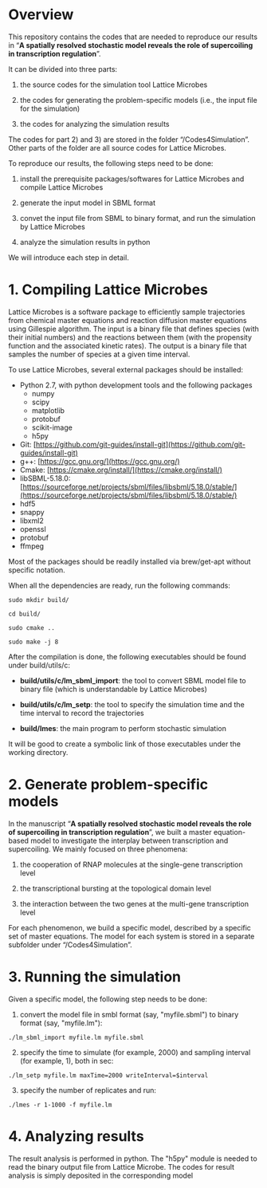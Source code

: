 # Overview

This repository contains the codes that are needed to reproduce our results in “**A spatially resolved stochastic model reveals the role of supercoiling in transcription regulation**”. 

It can be divided into three parts:

1) the source codes for the simulation tool Lattice Microbes 

2) the codes for generating the problem-specific models (i.e., the input file for the simulation)

3) the codes for analyzing the simulation results

The codes for part 2) and 3) are stored in the folder “/Codes4Simulation”. Other parts of the folder are all source codes for Lattice Microbes. 

To reproduce our results, the following steps need to be done:

1) install the prerequisite packages/softwares for Lattice Microbes and compile Lattice Microbes 

2) generate the input model in SBML format

3) convet the input file from SBML to binary format, and run the simulation by Lattice Microbes

4) analyze the simulation results in python

We will introduce each step in detail. 

# 1. Compiling Lattice Microbes

Lattice Microbes is a software package to efficiently sample trajectories from chemical master equations and reaction diffusion master equations using Gillespie algorithm. The input is a binary file that defines species (with their initial numbers) and the reactions between them (with the propensity function and the associated kinetic rates). The output is a binary file that samples the number of species at a given time interval. 

To use Lattice Microbes, several external packages should be installed:

- Python 2.7, with python development tools and the following packages
    - numpy
    - scipy
    - matplotlib
    - protobuf
    - scikit-image
    - h5py
- Git: [https://github.com/git-guides/install-git](https://github.com/git-guides/install-git)
- g++: [https://gcc.gnu.org/](https://gcc.gnu.org/)
- Cmake: [https://cmake.org/install/](https://cmake.org/install/)
- libSBML-5.18.0: [https://sourceforge.net/projects/sbml/files/libsbml/5.18.0/stable/](https://sourceforge.net/projects/sbml/files/libsbml/5.18.0/stable/)
- hdf5
- snappy
- libxml2
- openssl
- protobuf
- ffmpeg

Most of the packages should be readily installed via brew/get-apt without specific notation. 

When all the dependencies are ready, run the following commands:

`sudo mkdir build/`

`cd build/`

`sudo cmake ..`

`sudo make -j 8`

After the compilation is done, the following executables should be found under build/utils/c:

- **build/utils/c/lm_sbml_import**: the tool to convert SBML model file to binary file (which is understandable by Lattice Microbes)

- **build/utils/c/lm_setp**: the tool to specify the simulation time and the time interval to record the trajectories

- **build/lmes**: the main program to perform stochastic simulation

It will be good to create a symbolic link of those executables under the working directory. 

# 2. Generate problem-specific models

In the manuscript “**A spatially resolved stochastic model reveals the role of supercoiling in transcription regulation**”, we built a master equation-based model to investigate the interplay between transcription and supercoiling. We mainly focused on three phenomena:

1) the cooperation of RNAP molecules at the single-gene transcription level

2) the transcriptional bursting at the topological domain level

3) the interaction between the two genes at the multi-gene transcription level

For each phenomenon, we build a specific model, described by a specific set of master equations. The model for each system is stored in a separate subfolder under “/Codes4Simulation”. 

# 3. Running the simulation

Given a specific model, the following step needs to be done:

 1) convert the model file in smbl format (say, "myfile.sbml") to binary format (say, "myfile.lm"):

`./lm_sbml_import myfile.lm myfile.sbml`
 
 2) specify the time to simulate (for example, 2000) and sampling interval (for example, 1), both in sec:

`./lm_setp myfile.lm maxTime=2000 writeInterval=$interval`
 
 3) specify the number of replicates and run:

`./lmes -r 1-1000 -f myfile.lm `


# 4. Analyzing results

The result analysis is performed in python. The "h5py" module is needed to read the binary output file from Lattice Microbe. The codes for result analysis is simply deposited in the corresponding model 
